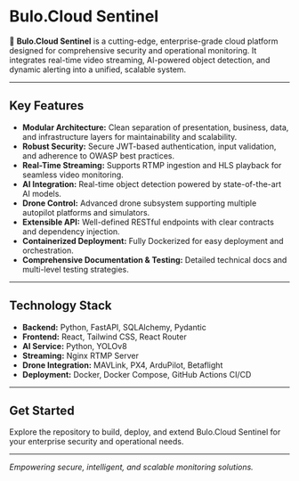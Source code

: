 # Bulo.Cloud Sentinel

🚀 **Bulo.Cloud Sentinel** is a cutting-edge, enterprise-grade cloud platform designed for comprehensive security and operational monitoring. It integrates real-time video streaming, AI-powered object detection, and dynamic alerting into a unified, scalable system.

---

## Key Features

- **Modular Architecture:** Clean separation of presentation, business, data, and infrastructure layers for maintainability and scalability.
- **Robust Security:** Secure JWT-based authentication, input validation, and adherence to OWASP best practices.
- **Real-Time Streaming:** Supports RTMP ingestion and HLS playback for seamless video monitoring.
- **AI Integration:** Real-time object detection powered by state-of-the-art AI models.
- **Drone Control:** Advanced drone subsystem supporting multiple autopilot platforms and simulators.
- **Extensible API:** Well-defined RESTful endpoints with clear contracts and dependency injection.
- **Containerized Deployment:** Fully Dockerized for easy deployment and orchestration.
- **Comprehensive Documentation & Testing:** Detailed technical docs and multi-level testing strategies.

---

## Technology Stack

- **Backend:** Python, FastAPI, SQLAlchemy, Pydantic
- **Frontend:** React, Tailwind CSS, React Router
- **AI Service:** Python, YOLOv8
- **Streaming:** Nginx RTMP Server
- **Drone Integration:** MAVLink, PX4, ArduPilot, Betaflight
- **Deployment:** Docker, Docker Compose, GitHub Actions CI/CD

---

## Get Started

Explore the repository to build, deploy, and extend Bulo.Cloud Sentinel for your enterprise security and operational needs.

---

*Empowering secure, intelligent, and scalable monitoring solutions.*
